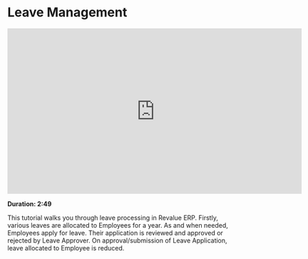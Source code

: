 # Leave Management

<iframe width="660" height="371" src="https://www.youtube.com/embed/J6m3Dd7mXv4" frameborder="0" allowfullscreen></iframe>

**Duration: 2:49**

This tutorial walks you through leave processing in Revalue ERP. Firstly, various leaves are allocated to Employees for a year. As and when needed, Employees apply for leave. Their application is reviewed and approved or rejected by Leave Approver. On approval/submission of Leave Application, leave allocated to Employee is reduced.
